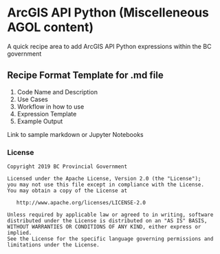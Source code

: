 # ArcGIS API Python (Miscelleneous AGOL content)

A quick recipe area to add ArcGIS API Python expressions within the BC government


## Recipe Format Template for .md file

1. Code Name and Description
2. Use Cases
3. Workflow in how to use
4. Expression Template
5. Example Output

Link to sample markdown or Jupyter Notebooks

<!-- *Remarked out sample of how to provide a link to programming folders or markdown

* [HTML Popup Customization](HTML_Popup_Customization.md)

-->

### License
    Copyright 2019 BC Provincial Government

    Licensed under the Apache License, Version 2.0 (the "License");
    you may not use this file except in compliance with the License.
    You may obtain a copy of the License at

       http://www.apache.org/licenses/LICENSE-2.0

    Unless required by applicable law or agreed to in writing, software
    distributed under the License is distributed on an "AS IS" BASIS,
    WITHOUT WARRANTIES OR CONDITIONS OF ANY KIND, either express or implied.
    See the License for the specific language governing permissions and
    limitations under the License.
